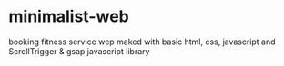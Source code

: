 # minimalist-web
booking fitness service wep maked with basic html, css, javascript and ScrollTrigger & gsap javascript library
